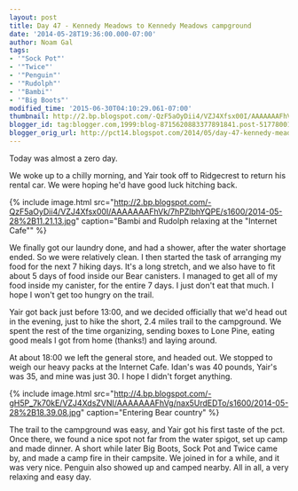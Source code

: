 ```yaml
---
layout: post
title: Day 47 - Kennedy Meadows to Kennedy Meadows campground
date: '2014-05-28T19:36:00.000-07:00'
author: Noam Gal
tags:
- '"Sock Pot"'
- '"Twice"'
- '"Penguin"'
- '"Rudolph"'
- '"Bambi"'
- '"Big Boots"'
modified_time: '2015-06-30T04:10:29.061-07:00'
thumbnail: http://2.bp.blogspot.com/-QzF5aOyDii4/VZJ4Xfsx00I/AAAAAAAFhVk/7hPZlbhYQPE/s72-c/2014-05-28%2B11.21.13.jpg
blogger_id: tag:blogger.com,1999:blog-8715620883377891841.post-5177800139227314796
blogger_orig_url: http://pct14.blogspot.com/2014/05/day-47-kennedy-meadows-to-kennedy.html
---
```


Today was almost a zero day.

We woke up to a chilly morning, and Yair took off to Ridgecrest to return his rental car. We were hoping he'd have good luck hitching back.

{% include image.html src="http://2.bp.blogspot.com/-QzF5aOyDii4/VZJ4Xfsx00I/AAAAAAAFhVk/7hPZlbhYQPE/s1600/2014-05-28%2B11.21.13.jpg" caption="Bambi and Rudolph relaxing at the &quot;Internet Cafe&quot;" %}

We finally got our laundry done, and had a shower, after the water shortage ended. So we were relatively clean. I then started the task of arranging my food for the next 7 hiking days. It's a long stretch, and we also have to fit about 5 days of food inside our Bear canisters. I managed to get all of my food inside my canister, for the entire 7 days. I just don't eat that much. I hope I won't get too hungry on the trail.

Yair got back just before 13:00, and we decided officially that we'd head out in the evening, just to hike the short, 2.4 miles trail to the campground. We spent the rest of the time organizing, sending boxes to Lone Pine, eating good meals I got from home (thanks!) and laying around.

At about 18:00 we left the general store, and headed out. We stopped to weigh our heavy packs at the Internet Cafe. Idan's was 40 pounds, Yair's was 35, and mine was just 30. I hope I didn't forget anything.

{% include image.html src="http://4.bp.blogspot.com/-gH5P_7k70kE/VZJ4XdsZVNI/AAAAAAAFhVg/nax5UrdEDTo/s1600/2014-05-28%2B18.39.08.jpg" caption="Entering Bear country" %}

The trail to the campground was easy, and Yair got his first taste of the pct. Once there, we found a nice spot not far from the water spigot, set up camp and made dinner. A short while later Big Boots, Sock Pot and Twice came by, and made a camp fire in their campsite. We joined in for a while, and it was very nice. Penguin also showed up and camped nearby. All in all, a very relaxing and easy day.
